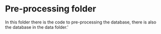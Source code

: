 # Pre-processing folder
In this folder there is the code to pre-processing the database, there is also the database in the data folder.'
